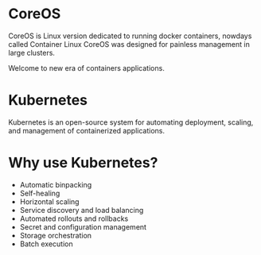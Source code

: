 # CoreOS 
CoreOS is Linux version dedicated to running docker containers, nowdays called Container Linux CoreOS was designed for painless management in large clusters.

Welcome to new era of containers applications.

# Kubernetes

Kubernetes is an open-source system for automating deployment, scaling, and management of containerized applications.

# Why use Kubernetes?

* Automatic binpacking            
* Self-healing              
* Horizontal scaling            
* Service discovery and load balancing
* Automated rollouts and rollbacks
* Secret and configuration management
* Storage orchestration
* Batch execution
